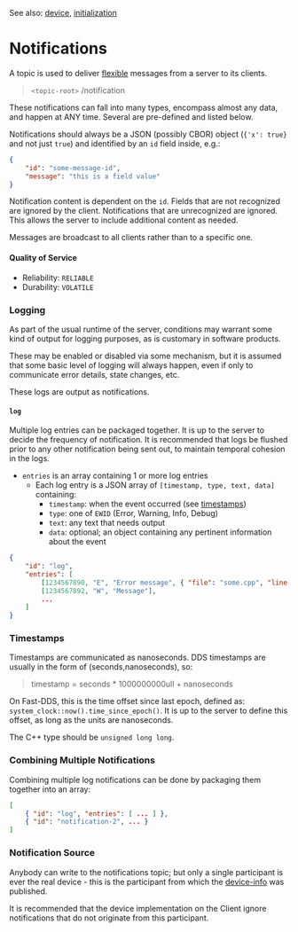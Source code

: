 
See also: [device](device.md), [initialization](initialization.md)


# Notifications

A topic is used to deliver [flexible](../include/realdds/topics/flexible/) messages from a server to its clients.

> `<topic-root>` /notification

These notifications can fall into many types, encompass almost any data, and happen at ANY time. Several are pre-defined and listed below.

Notifications should always be a JSON (possibly CBOR) object (`{'x': true}` and not just `true`) and identified by an `id` field inside, e.g.:

```JSON
{
    "id": "some-message-id",
    "message": "this is a field value"
}
```

Notification content is dependent on the `id`. Fields that are not recognized are ignored by the client. Notifications that are unrecognized are ignored. This allows the server to include additional content as needed.

Messages are broadcast to all clients rather than to a specific one.


#### Quality of Service

- Reliability: `RELIABLE`
- Durability: `VOLATILE`


### Logging

As part of the usual runtime of the server, conditions may warrant some kind of output for logging purposes, as is customary in software products.

These may be enabled or disabled via some mechanism, but it is assumed that some basic level of logging will always happen, even if only to communicate error details, state changes, etc.

These logs are output as notifications.


#### `log`

Multiple log entries can be packaged together. It is up to the server to decide the frequency of notification. It is recommended that logs be flushed prior to any other notification being sent out, to maintain temporal cohesion in the logs.

- `entries` is an array containing 1 or more log entries
    - Each log entry is a JSON array of `[timestamp, type, text, data]` containing:
        - `timestamp`: when the event occurred (see [timestamps](#timestamps))
        - `type`: one of `EWID` (Error, Warning, Info, Debug)
        - `text`: any text that needs output
        - `data`: optional; an object containing any pertinent information about the event

```JSON
{
    "id": "log",
    "entries": [
        [1234567890, "E", "Error message", { "file": "some.cpp", "line-number": 35 }],
        [1234567892, "W", "Message"],
        ...
    ]
}
```


### Timestamps

Timestamps are communicated as nanoseconds. DDS timestamps are usually in the form of (seconds,nanoseconds), so:
>timestamp = seconds * 1000000000ull + nanoseconds

On Fast-DDS, this is the time offset since last epoch, defined as:
`system_clock::now().time_since_epoch()`. It is up to the server to define this offset, as long as the units are nanoseconds.

The C++ type should be `unsigned long long`.


### Combining Multiple Notifications

Combining multiple log notifications can be done by packaging them together into an array:

```JSON
[
    { "id": "log", "entries": [ ... ] },
    { "id": "notification-2", ... }
]
```


### Notification Source

Anybody can write to the notifications topic; but only a single participant is ever the real device - this is the participant from which the [device-info](discovery.md) was published.

It is recommended that the device implementation on the Client ignore notifications that do not originate from this participant.
